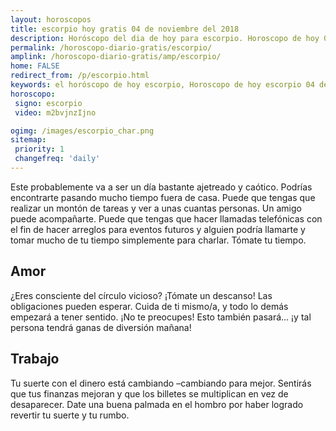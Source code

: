 ```yaml
---
layout: horoscopos
title: escorpio hoy gratis 04 de noviembre del 2018 
description: Horóscopo del dia de hoy para escorpio. Horoscopo de hoy 04 de noviembre del 2018. Las predicciones de amor, trabajo, vida personal gratis.
permalink: /horoscopo-diario-gratis/escorpio/
amplink: /horoscopo-diario-gratis/amp/escorpio/
home: FALSE
redirect_from: /p/escorpio.html
keywords: el horóscopo de hoy escorpio, Horoscopo de hoy escorpio 04 de noviembre del 2018,horóscopo del día,horoscopo del dia de hoy,horoscopo de hoy,horoscopo de hoy escorpio,escorpio hoy,signos zodiacales,horóscopo de hoy,horoscopos de hoy,horoscopo escorpio hoy,horoscopo de escorpio de hoy,horóscopo de hoy escorpio,horoscopos,escorpio de hoy,los horoscopos de hoy,escorpio de hoy,escorpio 04 de noviembre del 2018, el horoscopo de hoy
horoscopo:
 signo: escorpio
 video: m2bvjnzIjno

ogimg: /images/escorpio_char.png
sitemap:
 priority: 1
 changefreq: 'daily'
---
```



Este probablemente va a ser un día bastante ajetreado y caótico. Podrías encontrarte pasando mucho tiempo fuera de casa. Puede que tengas que realizar un montón de tareas y ver a unas cuantas personas. Un amigo puede acompañarte. Puede que tengas que hacer llamadas telefónicas con el fin de hacer arreglos para eventos futuros y alguien podría llamarte y tomar mucho de tu tiempo simplemente para charlar. Tómate tu tiempo.

## Amor

¿Eres consciente del círculo vicioso? ¡Tómate un descanso! Las obligaciones pueden esperar. Cuida de ti mismo/a, y todo lo demás empezará a tener sentido. ¡No te preocupes! Esto también pasará... ¡y tal persona tendrá ganas de diversión mañana!

## Trabajo

Tu suerte con el dinero está cambiando –cambiando para mejor. Sentirás que tus finanzas mejoran y que los billetes se multiplican en vez de desaparecer. Date una buena palmada en el hombro por haber logrado revertir tu suerte y tu rumbo.